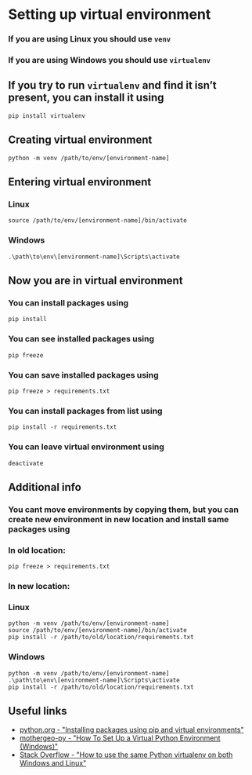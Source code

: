 # Setting up virtual environment

### If you are using **Linux** you should use `venv`
### If you are using **Windows** you should use `virtualenv`

## If you try to run `virtualenv` and find it isn’t present, you can install it using
```shell
pip install virtualenv
```

## Creating virtual environment
```shell
python -m venv /path/to/env/[environment-name]
```

## Entering virtual environment
### Linux
```shell
source /path/to/env/[environment-name]/bin/activate
```
### Windows
```shell
.\path\to\env\[environment-name]\Scripts\activate
```

## Now you are in virtual environment
### You can install packages using
```shell
pip install
```

### You can see installed packages using
```shell
pip freeze
```

### You can save installed packages using
```shell
pip freeze > requirements.txt
```

### You can install packages from list using
```shell
pip install -r requirements.txt
```

### You can leave virtual environment using
```shell
deactivate
```

## Additional info
### You cant move environments by copying them, but you can create new environment in new location and install same packages using
### In old location:
```shell
pip freeze > requirements.txt
```

### In new location:
### Linux
```shell
python -m venv /path/to/env/[environment-name]
source /path/to/env/[environment-name]/bin/activate
pip install -r /path/to/old/location/requirements.txt
```
### Windows
```shell
python -m venv /path/to/env/[environment-name]
.\path\to\env\[environment-name]\Scripts\activate
pip install -r /path/to/old/location/requirements.txt
```

## Useful links
* [python.org - "Installing packages using pip and virtual environments"](https://packaging.python.org/guides/installing-using-pip-and-virtual-environments/)
* [mothergeo-py - "How To Set Up a Virtual Python Environment (Windows)"](https://mothergeo-py.readthedocs.io/en/latest/development/how-to/venv-win.html)
* [Stack Overflow - "How to use the same Python virtualenv on both Windows and Linux"](https://stackoverflow.com/questions/42733542/how-to-use-the-same-python-virtualenv-on-both-windows-and-linux)